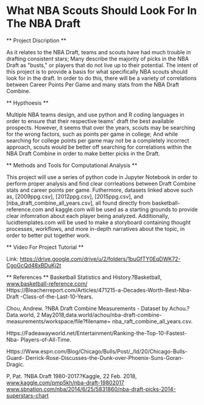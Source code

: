 # What NBA Scouts Should Look For In The NBA Draft
**
Project Discription 
**

As it relates to the NBA Draft, teams and scouts have had much trouble in drafting consistent stars; Many describe the majority of picks in the NBA Draft as "busts," or players that do not live up to their potential. The intent of this project is to provide a basis for what specifically NBA scouts should look for in the draft. In order to do this, there will be a variety of correlations between Career Points Per Game and many stats from the NBA Draft Combine.

**
Hypthoesis 
**

Multiple NBA teams design, and use python and R coding languages in order to ensure that their respective teams' draft the best available prospects. However, it seems that over the years, scouts may be searching for the wrong factors, such as points per game in college; And while searching for college points per game may not be a completely incorrect approach, scouts would be better off searching for correlations within the NBA Draft Combine in order to make better picks in the Draft.

**
Methods and Tools for Computational Analysis
**

This project will use a series of python code in Jupyter Notebook in order to perform proper analysis and find clear corrleations between Draft Combine stats and career points per game. Futhermore, datasets linked above such as, [2009ppg.csv], [2012ppg.csv], [2015ppg.csv], and [nba_draft_combine_all_years.csv], all found directly from basketball-reference.com and kaggle.com will be used as a starting grounds to provide clear infomration about each player being analyzed. Additionally, lucidtemplates.com will be used to make a storyboard containing thought processes, workflows, and more in-depth narratives about the topic, in order to better put together work.

** 
Video For Project Tutorial
** 

Link: https://drive.google.com/drive/u/2/folders/1buGfTY0EqDWK72-CgoGcQd48xBDuKj2t

**
References
**
Basketball Statistics and History.?Basketball, www.basketball-reference.com/ Https://Bleacherreport.com/Articles/471215-a-Decades-Worth-Best-Nba-Draft
-Class-of-the-Last-10-Years.

Chou, Andrew. ?NBA Draft Combine Measurements - Dataset by Achou.?Data.world, 2 May2018,data.world/achou/nba-draft-combine-measurements/workspace/file?filename= nba_raft_combine_all_years.csv.

Https://Fadeawayworld.net/Entertainment/Ranking-the-Top-10-Fastest-Nba- Players-of-All-Time.

Https://Www.espn.com/Blog/Chicago/Bulls/Post/_/Id/20/Chicago-Bulls-Guard- Derrick-Rose-Discusses-the-Dunk-over-Phoenix-Suns-Goran-Dragic.

P, Pat. ?NBA Draft 1980-2017.?Kaggle, 22 Feb. 2018, www.kaggle.com/pmp5kh/nba-draft-19802017
www.sbnation.com/nba/2014/6/25/5831860/nba-draft-picks-2014-superstars-chart
